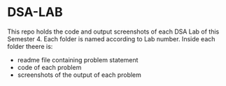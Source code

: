# DSA-LAB
This repo holds the code and output screenshots of each DSA Lab of this Semester 4.
Each folder is named according to Lab number.
Inside each folder theere is:
- readme file containing problem statement
- code of each problem
- screenshots of the output of each problem
